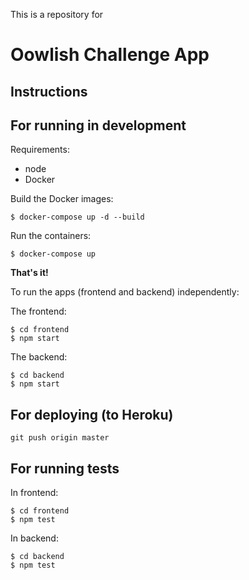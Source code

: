 This is a repository for

Oowlish Challenge App
=====================

Instructions
-----------

For running in development
-----------

Requirements:

- node
- Docker

Build the Docker images:

    $ docker-compose up -d --build

Run the containers:

    $ docker-compose up

**That's it!**

To run the apps (frontend and backend) independently:

The frontend:
   
    $ cd frontend
    $ npm start

The backend:
   
    $ cd backend
    $ npm start

For deploying (to Heroku)
-----------

    git push origin master

For running tests
-----------

In frontend:

    $ cd frontend
    $ npm test

In backend:

    $ cd backend
    $ npm test

